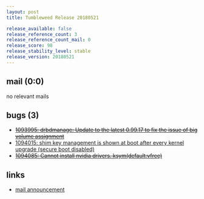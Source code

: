 ```yaml
---
layout: post
title: Tumbleweed Release 20180521

release_available: false
release_reference_count: 3
release_reference_count_mail: 0
release_score: 98
release_stability_level: stable
release_version: 20180521
---
```


## mail (0:0)

no relevant mails

## bugs (3)

<!--more-->

- ~~[1093995: drbdmanage: Update to the latest 0.99.17 to fix the issue of big volume assignment](https://bugzilla.opensuse.org/show_bug.cgi?id=1093995)~~
- [1094015: shim key management is shown at boot after every kernel upgrade (secure boot disabled)](https://bugzilla.opensuse.org/show_bug.cgi?id=1094015)
- ~~[1094085: Cannot install nvidia drivers. ksym(default:vfree)](https://bugzilla.opensuse.org/show_bug.cgi?id=1094085)~~



## links

- [mail announcement](https://lists.opensuse.org/opensuse-factory/2018-05/msg00335.html)
